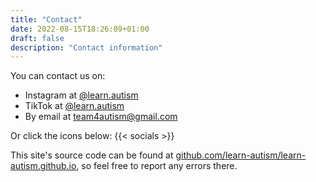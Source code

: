 ```yaml
---
title: "Contact"
date: 2022-08-15T18:26:09+01:00
draft: false
description: "Contact information"
---
```


You can contact us on:
- Instagram at [@learn.autism](https://www.instagram.com/learn.autism)
- TikTok at [@learn.autism](https://www.tiktok.com/@learn.autism)
- By email at team4autism@gmail.com

Or click the icons below:
{{< socials >}}

This site's source code can be found at [github.com/learn-autism/learn-autism.github.io](https://github.com/learn-autism/learn-autism.github.io), so feel free to report any errors there.
